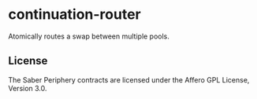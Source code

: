 # continuation-router

Atomically routes a swap between multiple pools.

## License

The Saber Periphery contracts are licensed under the Affero GPL License, Version 3.0.
